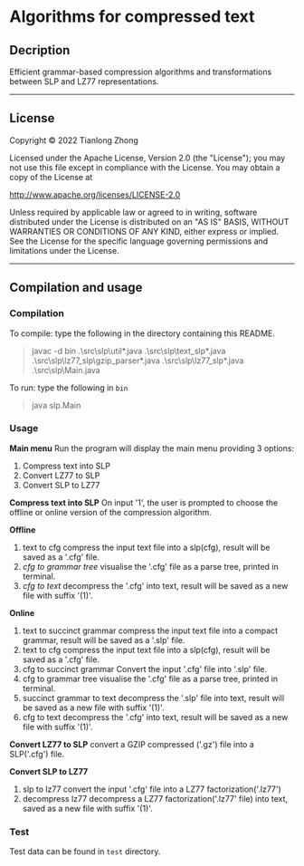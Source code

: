 # Algorithms for compressed text

## Decription

Efficient grammar-based compression algorithms and transformations between SLP and LZ77 representations.

---

## License

Copyright © 2022 Tianlong Zhong

Licensed under the Apache License, Version 2.0 (the "License"); you may not use this file except in compliance with the License. You may obtain a copy of the License at

http://www.apache.org/licenses/LICENSE-2.0

Unless required by applicable law or agreed to in writing, software distributed under the License is distributed on an "AS IS" BASIS, WITHOUT WARRANTIES OR CONDITIONS OF ANY KIND, either express or implied. See the License for the specific language governing permissions and limitations under the License.

---

## Compilation and usage

### Compilation

To compile: type the following in the directory containing this README.

> javac -d bin .\src\slp\util\*.java .\src\slp\text_slp\*.java .\src\slp\lz77_slp\gzip_parser\*.java .\src\slp\lz77_slp\*.java .\src\slp\Main.java

To run: type the following in `bin`

> java slp.Main

### Usage
**Main menu**
Run the program will display the main menu providing 3 options:

1. Compress text into SLP
2. Convert LZ77 to SLP
3. Convert SLP to LZ77

**Compress text into SLP**
On input '1', the user is prompted to choose the offline or online version of the compression algorithm.

**Offline**

1. text to cfg
   compress the input text file into a slp(cfg), result will be saved as a '.cfg' file.
2. _cfg to grammar tree_
   visualise the '.cfg' file as a parse tree, printed in terminal.
3. _cfg to text_
   decompress the '.cfg' into text, result will be saved as a new file with suffix '(1)'.

**Online**

1. text to succinct grammar
   compress the input text file into a compact grammar, result will be saved as a '.slp' file.
2. text to cfg
   compress the input text file into a slp(cfg), result will be saved as a '.cfg' file.
3. cfg to succinct grammar
   Convert the input '.cfg' file into '.slp' file.
4. cfg to grammar tree
   visualise the '.cfg' file as a parse tree, printed in terminal.
5. succinct grammar to text
   decompress the '.slp' file into text, result will be saved as a new file with suffix '(1)'.
6. cfg to text
   decompress the '.cfg' into text, result will be saved as a new file with suffix '(1)'.

**Convert LZ77 to SLP**
convert a GZIP compressed ('.gz') file into a SLP('.cfg') file.

**Convert SLP to LZ77**

1. slp to lz77
   convert the input '.cfg' file into a LZ77 factorization('.lz77')
2. decompress lz77
   decompress a LZ77 factorization('.lz77' file) into text, saved as a new file with suffix '(1)'.

### Test

Test data can be found in `test` directory.

